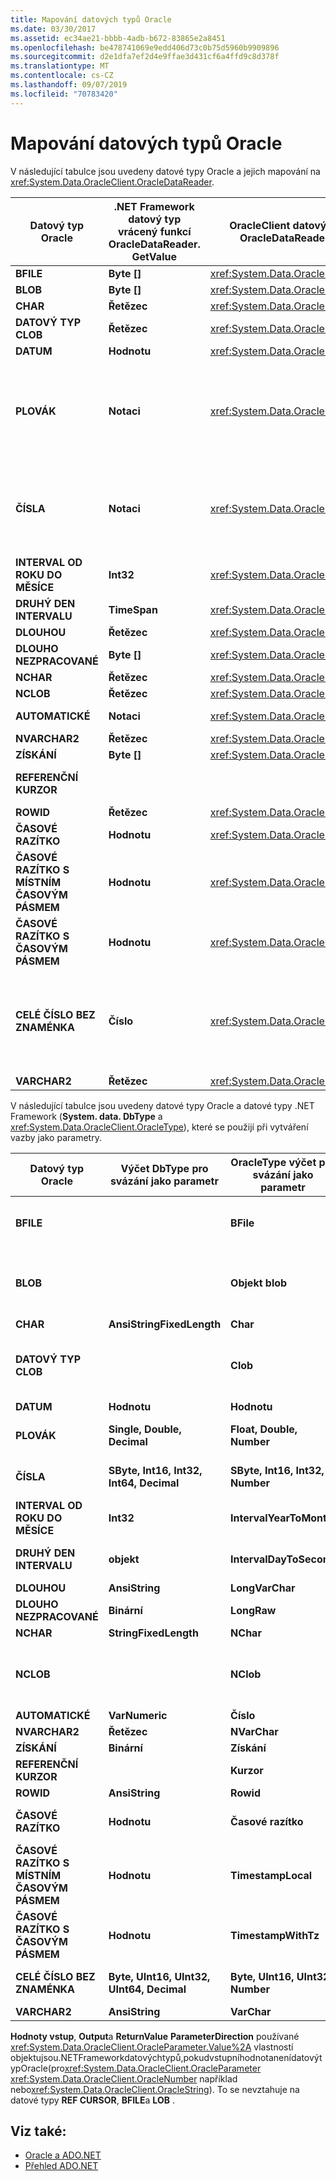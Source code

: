 ```yaml
---
title: Mapování datových typů Oracle
ms.date: 03/30/2017
ms.assetid: ec34ae21-bbbb-4adb-b672-83865e2a8451
ms.openlocfilehash: be478741069e9edd406d73c0b75d5960b9909896
ms.sourcegitcommit: d2e1dfa7ef2d4e9ffae3d431cf6a4ffd9c8d378f
ms.translationtype: MT
ms.contentlocale: cs-CZ
ms.lasthandoff: 09/07/2019
ms.locfileid: "70783420"
---
```

# <a name="oracle-data-type-mappings"></a>Mapování datových typů Oracle
V následující tabulce jsou uvedeny datové typy Oracle a jejich mapování na <xref:System.Data.OracleClient.OracleDataReader>.  
  
|Datový typ Oracle|.NET Framework datový typ vrácený funkcí OracleDataReader. GetValue|OracleClient datový typ vrácený funkcí OracleDataReader. GetOracleValue|Poznámky|  
|----------------------|--------------------------------------------------------------------|------------------------------------------------------------------------|-------------|  
|**BFILE**|**Byte []**|<xref:System.Data.OracleClient.OracleBFile>||  
|**BLOB**|**Byte []**|<xref:System.Data.OracleClient.OracleLob>||  
|**CHAR**|**Řetězec**|<xref:System.Data.OracleClient.OracleString>||  
|**DATOVÝ TYP CLOB**|**Řetězec**|<xref:System.Data.OracleClient.OracleLob>||  
|**DATUM**|**Hodnotu**|<xref:System.Data.OracleClient.OracleDateTime>||  
|**PLOVÁK**|**Notaci**|<xref:System.Data.OracleClient.OracleNumber>|Tento datový typ je alias pro datový typ **Number** a je navržen tak, <xref:System.Data.OracleClient.OracleDataReader> aby vrátil hodnotu **System. Decimal** nebo <xref:System.Data.OracleClient.OracleNumber> místo hodnoty s plovoucí desetinnou čárkou. Použití datového typu .NET Framework může způsobit přetečení.|  
|**ČÍSLA**|**Notaci**|<xref:System.Data.OracleClient.OracleNumber>|Tento datový typ je aliasem pro datový typ **Number (38)** a je navržen tak, <xref:System.Data.OracleClient.OracleDataReader> aby vrátí hodnotu **System. Decimal** nebo <xref:System.Data.OracleClient.OracleNumber> namísto celočíselné hodnoty. Použití datového typu .NET Framework může způsobit přetečení.|  
|**INTERVAL OD ROKU DO MĚSÍCE**|**Int32**|<xref:System.Data.OracleClient.OracleMonthSpan>||  
|**DRUHÝ DEN INTERVALU**|**TimeSpan**|<xref:System.Data.OracleClient.OracleTimeSpan>||  
|**DLOUHOU**|**Řetězec**|<xref:System.Data.OracleClient.OracleString>||  
|**DLOUHO NEZPRACOVANÉ**|**Byte []**|<xref:System.Data.OracleClient.OracleBinary>||  
|**NCHAR**|**Řetězec**|<xref:System.Data.OracleClient.OracleString>||  
|**NCLOB**|**Řetězec**|<xref:System.Data.OracleClient.OracleLob>||  
|**AUTOMATICKÉ**|**Notaci**|<xref:System.Data.OracleClient.OracleNumber>|Použití datového typu .NET Framework může způsobit přetečení.|  
|**NVARCHAR2**|**Řetězec**|<xref:System.Data.OracleClient.OracleString>||  
|**ZÍSKÁNÍ**|**Byte []**|<xref:System.Data.OracleClient.OracleBinary>||  
|**REFERENČNÍ KURZOR**|||Datový typ **odkazu Oracle REF CURSOR** není <xref:System.Data.OracleClient.OracleDataReader> objektem podporován.|  
|**ROWID**|**Řetězec**|<xref:System.Data.OracleClient.OracleString>||  
|**ČASOVÉ RAZÍTKO**|**Hodnotu**|<xref:System.Data.OracleClient.OracleDateTime>||  
|**ČASOVÉ RAZÍTKO S MÍSTNÍM ČASOVÝM PÁSMEM**|**Hodnotu**|<xref:System.Data.OracleClient.OracleDateTime>||  
|**ČASOVÉ RAZÍTKO S ČASOVÝM PÁSMEM**|**Hodnotu**|<xref:System.Data.OracleClient.OracleDateTime>||  
|**CELÉ ČÍSLO BEZ ZNAMÉNKA**|**Číslo**|<xref:System.Data.OracleClient.OracleNumber>|Tento datový typ je aliasem pro datový typ **Number (38)** a je navržen tak, <xref:System.Data.OracleClient.OracleDataReader> aby vrátí hodnotu **System. Decimal** nebo <xref:System.Data.OracleClient.OracleNumber> místo unsigned integer hodnoty. Použití datového typu .NET Framework může způsobit přetečení.|  
|**VARCHAR2**|**Řetězec**|<xref:System.Data.OracleClient.OracleString>||  
  
 V následující tabulce jsou uvedeny datové typy Oracle a datové typy .NET Framework (**System. data. DbType** a <xref:System.Data.OracleClient.OracleType>), které se použijí při vytváření vazby jako parametry.  
  
|Datový typ Oracle|Výčet DbType pro svázání jako parametr|OracleType výčet pro svázání jako parametr|Poznámky|  
|----------------------|-----------------------------------------------|---------------------------------------------------|-------------|  
|**BFILE**||**BFile**|Oracle umožňuje vytvořit vazbu jako **BFILE** jako parametr **BFILE** . Rozhraní .NET Zprostředkovatel dat pro Oracle je nevytváří automaticky, pokud se pokusíte vytvořit**BFILE** hodnotu, jako je **Byte []** nebo <xref:System.Data.OracleClient.OracleBinary>.|  
|**BLOB**||**Objekt blob**|Oracle umožňuje vytvořit vazbu **objektu BLOB** pouze jako parametr **objektu BLOB** . Rozhraní .NET Zprostředkovatel dat pro Oracle je nevytváří automaticky, pokud se pokusíte vytvořit vazby jiné hodnoty než**objektu BLOB** , například **Byte []** nebo <xref:System.Data.OracleClient.OracleBinary>.|  
|**CHAR**|**AnsiStringFixedLength**|**Char**||  
|**DATOVÝ TYP CLOB**||**Clob**|Oracle umožňuje vytvořit vazbu jako **datový typ CLOB** jako parametr **datový typ CLOB** . Rozhraní .NET Zprostředkovatel dat pro Oracle je nevytváří automaticky, pokud se pokusíte vytvořit vazby**Nedatový typ clobelné** hodnoty, jako je **System. String** nebo <xref:System.Data.OracleClient.OracleString>.|  
|**DATUM**|**Hodnotu**|**Hodnotu**||  
|**PLOVÁK**|**Single, Double, Decimal**|**Float, Double, Number**|<xref:System.Data.OracleClient.OracleParameter.Size%2A>Určuje hodnotu **System. data. DbType** a <xref:System.Data.OracleClient.OracleType>.|  
|**ČÍSLA**|**SByte, Int16, Int32, Int64, Decimal**|**SByte, Int16, Int32, Number**|<xref:System.Data.OracleClient.OracleParameter.Size%2A>Určuje hodnotu **System. data. DbType** a <xref:System.Data.OracleClient.OracleType>.|  
|**INTERVAL OD ROKU DO MĚSÍCE**|**Int32**|**IntervalYearToMonth**|<xref:System.Data.OracleClient.OracleType>Nástroj je k dispozici pouze v případě, že používáte klientský i serverový software Oracle 9i.|  
|**DRUHÝ DEN INTERVALU**|**objekt**|**IntervalDayToSecond**|<xref:System.Data.OracleClient.OracleType>Nástroj je k dispozici pouze v případě, že používáte klientský i serverový software Oracle 9i.|  
|**DLOUHOU**|**AnsiString**|**LongVarChar**||  
|**DLOUHO NEZPRACOVANÉ**|**Binární**|**LongRaw**||  
|**NCHAR**|**StringFixedLength**|**NChar**||  
|**NCLOB**||**NClob**|Oracle umožňuje vytvořit vazbu jako **NCLOB** jako parametr **NCLOB** . Rozhraní .NET Zprostředkovatel dat pro Oracle je nevytváří automaticky, pokud se pokusíte vytvořit vazby**NeNCLOBelné** hodnoty, jako je **System. String** nebo <xref:System.Data.OracleClient.OracleString>.|  
|**AUTOMATICKÉ**|**VarNumeric**|**Číslo**||  
|**NVARCHAR2**|**Řetězec**|**NVarChar**||  
|**ZÍSKÁNÍ**|**Binární**|**Získání**||  
|**REFERENČNÍ KURZOR**||**Kurzor**|Další informace najdete v tématu [referenčních kurzorů Oracle](oracle-ref-cursors.md).|  
|**ROWID**|**AnsiString**|**Rowid**||  
|**ČASOVÉ RAZÍTKO**|**Hodnotu**|**Časové razítko**|<xref:System.Data.OracleClient.OracleType>Nástroj je k dispozici pouze v případě, že používáte klientský i serverový software Oracle 9i.|  
|**ČASOVÉ RAZÍTKO S MÍSTNÍM ČASOVÝM PÁSMEM**|**Hodnotu**|**TimestampLocal**|<xref:System.Data.OracleClient.OracleType>Nástroj je k dispozici pouze v případě, že používáte klientský i serverový software Oracle 9i.|  
|**ČASOVÉ RAZÍTKO S ČASOVÝM PÁSMEM**|**Hodnotu**|**TimestampWithTz**|<xref:System.Data.OracleClient.OracleType>Nástroj je k dispozici pouze v případě, že používáte klientský i serverový software Oracle 9i.|  
|**CELÉ ČÍSLO BEZ ZNAMÉNKA**|**Byte, UInt16, UInt32, UInt64, Decimal**|**Byte, UInt16, UInt32, Number**|<xref:System.Data.OracleClient.OracleParameter.Size%2A>Určuje hodnotu **System. data. DbType** a <xref:System.Data.OracleClient.OracleType>.|  
|**VARCHAR2**|**AnsiString**|**VarChar**||  
  
 **Hodnoty vstup**, **Output**a **ReturnValue** **ParameterDirection** používané <xref:System.Data.OracleClient.OracleParameter.Value%2A> vlastností objektujsou.NETFrameworkdatovýchtypů,pokudvstupníhodnotanenídatovýtypOracle(pro<xref:System.Data.OracleClient.OracleParameter> <xref:System.Data.OracleClient.OracleNumber> například nebo<xref:System.Data.OracleClient.OracleString>). To se nevztahuje na datové typy **REF CURSOR**, **BFILE**a **LOB** .  
  
## <a name="see-also"></a>Viz také:

- [Oracle a ADO.NET](oracle-and-adonet.md)
- [Přehled ADO.NET](ado-net-overview.md)
